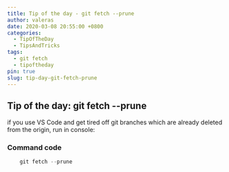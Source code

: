 ```yaml
---
title: Tip of the day - git fetch --prune
author: valeras
date: 2020-03-08 20:55:00 +0800
categories:
  - TipOfTheDay
  - TipsAndTricks
tags:
  - git fetch
  - tipoftheday
pin: true
slug: tip-day-git-fetch-prune
---
```


## Tip of the day: git fetch --prune

if you use VS Code and get tired off git branches which are already deleted from the origin, run in console:

### Command code

```powershell
    git fetch --prune
```